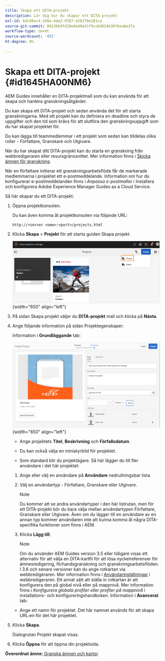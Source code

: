 ```yaml
---
title: Skapa ett DITA-projekt
description: Lär dig hur du skapar ett DITA-projekt
exl-id: 6dc88ac4-249a-4da2-9787-a58370e281ca
source-git-commit: 8823669fd29e8a40a41f9ca5d654b38fbea8e2fa
workflow-type: tm+mt
source-wordcount: '452'
ht-degree: 0%

---
```


# Skapa ett DITA-projekt {#id1645HA00NM6}

AEM Guides innehåller en DITA-projektmall som du kan använda för att skapa och hantera granskningsåtgärder.

Du kan skapa ett DITA-projekt och sedan använda det för att starta granskningarna. Med ett projekt kan du definiera en deadline och styra de uppgifter och den tid som krävs för att slutföra den granskningsuppgift som du har skapat projektet för.

Du kan lägga till teammedlemmar i ett projekt som sedan kan tilldelas olika roller - Författare, Granskare och Utgivare.

När du har skapat ditt DITA-projekt kan du starta en granskning från webbredigeraren eller resursgränssnittet. Mer information finns i [Skicka ämnen för granskning](review-send-topics-for-review.md#).

När en författare initierar ett granskningsarbetsflöde får de markerade medlemmarna i projektet ett e-postmeddelande. Information om hur du konfigurerar e-postmeddelanden finns i *Anpassa e-postmallar* i Installera och konfigurera Adobe Experience Manager Guides as a Cloud Service.

Så här skapar du ett DITA-projekt:

1. Öppna projektkonsolen.

   Du kan även komma åt projektkonsolen via följande URL:

   ```http
   http://<server name>:<port>/projects.html
   ```

1. Klicka **Skapa** \> **Projekt** för att starta guiden Skapa projekt.

   ![](images/project-console-63.png){width="650" align="left"}

1. På sidan Skapa projekt väljer du **DITA-projekt** mall och klicka på **Nästa**.

1. Ange följande information på sidan Projektegenskaper:

   Information i **Grundläggande** tab:

   ![](images/create-project.png){width="650" align="left"}

   - Ange projektets **Titel**, **Beskrivning** och **Förfallodatum**.

   - Du kan också välja en miniatyrbild för projektet.

   - Som standard blir du projektägare. Så här lägger du till fler användare i det här projektet:
   1. Ange eller välj en användare på **Användare** nedrullningsbar lista.

   1. Välj en användartyp - Författare, Granskare eller Utgivare.

      >[!NOTE]
      >
      >Du kommer att se andra användartyper i den här listrutan, men för ett DITA-projekt bör du bara välja mellan användartypen Författare, Granskare eller Utgivare. Även om du lägger till en användare av en annan typ kommer användaren inte att kunna komma åt några DITA-specifika funktioner som finns i AEM.

   1. Klicka **Lägg till**.

      >[!NOTE]
      >
      >Om du använder AEM Guides version 3.5 eller tidigare visas ett alternativ för att välja en DITA-kartfil för att lösa nyckelreferenser för ämnesredigering, förhandsgranskning och granskningsarbetsflöden. I 3.6 och senare versioner kan du ange rotkartan via webbredigeraren. Mer information finns i [Användarinställningar](web-editor-features.md#id2087G0P40SB) i webbredigeraren. Ett annat sätt att ställa in rotkartan är att konfigurera den på global nivå eller på mappnivå. Mer information finns i *Konfigurera globala profiler eller profiler på mappnivå* i installations- och konfigureringshandboken.
   Information i **Avancerat** tab:

   - Ange ett namn för projektet. Det här namnet används för att skapa URL:en för det här projektet.



1. Klicka **Skapa**.

   Dialogrutan Projekt skapat visas.

1. Klicka **Öppna** för att öppna din projektsida.


**Överordnat ämne:**[ Granska ämnen och kartor](review.md)
